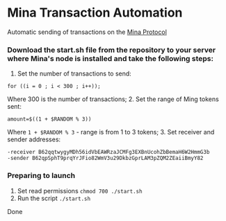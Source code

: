 # Mina Transaction Automation

Automatic sending of transactions on the [Mina Protocol](https://minaprotocol.com/)

### Download the start.sh file from the repository to your server where Mina's node is installed and take the following steps:

1. Set the number of transactions to send: 
```
for ((i = 0 ; i < 300 ; i++));
```
Where 300 is the number of transactions;
2. Set the range of Ming tokens sent:
```
amount=$((1 + $RANDOM % 3))
```
Where `1 + $RANDOM % 3` - range is from 1 to 3 tokens;
3. Set receiver and sender addresses:
```
-receiver B62qqtwygyMDh56idVbEAWRzaJCMFg3EXBnUcohZbBemaH6W2HmmG3b
-sender B62qpSphT9prqYrJFio82WmV3u29DkbzGprLAM3pZQM2ZEaiiBmyY82
```

### Preparing to launch

1. Set read permissions `chmod 700 ./start.sh`
2. Run the script `./start.sh`

Done